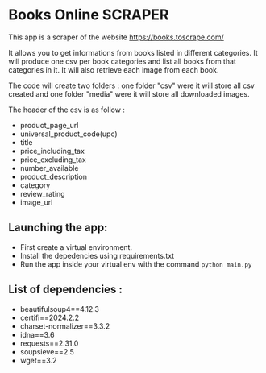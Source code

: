 # Books Online SCRAPER

This app is a scraper of the website https://books.toscrape.com/


It allows you to get informations from books listed in different categories. It will produce one csv per book categories and list all books from that categories in it. It will also retrieve each image from each book.

The code will create two folders : one folder "csv" were it will store all csv created and one folder "media" were it will store all downloaded images.

The header of the csv is as follow : 

- product_page_url
- universal_product_code(upc)
- title
- price_including_tax
- price_excluding_tax
- number_available
- product_description
- category
- review_rating
- image_url


## Launching the app:

- First create a virtual environment.
- Install the depedencies using requirements.txt
- Run the app inside your virtual env with the command `python main.py`


## List of dependencies :
- beautifulsoup4==4.12.3
- certifi==2024.2.2
- charset-normalizer==3.3.2
- idna==3.6
- requests==2.31.0
- soupsieve==2.5
- wget==3.2